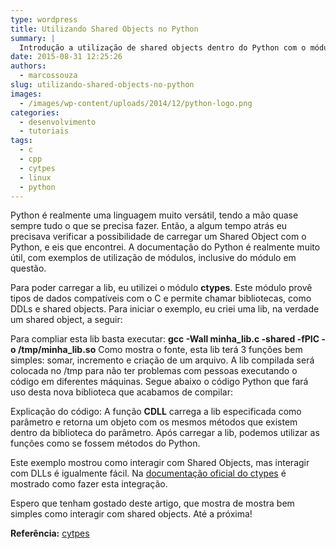 ```yaml
---
type: wordpress
title: Utilizando Shared Objects no Python
summary: |
  Introdução a utilização de shared objects dentro do Python com o módulo ctypes.
date: 2015-08-31 12:25:26
authors:
  - marcossouza
slug: utilizando-shared-objects-no-python
images:
  - /images/wp-content/uploads/2014/12/python-logo.png
categories:
  - desenvolvimento
  - tutoriais
tags:
  - c
  - cpp
  - cytpes
  - linux
  - python
---
```


Python é realmente uma linguagem muito versátil, tendo a mão quase sempre tudo o que se precisa fazer. Então, a algum tempo atrás eu precisava verificar a possibilidade de carregar um Shared Object com o Python, e eis que encontrei. A documentação do Python é realmente muito útil, com exemplos de utilização de módulos, inclusive do módulo em questão.

Para poder carregar a lib, eu utilizei o módulo <strong>ctypes</strong>. Este módulo provê tipos de dados compatíveis com o C e permite chamar bibliotecas, como DDLs e shared objects. Para iniciar o exemplo, eu criei uma lib, na verdade um shared object, a seguir:

<!--more-->

<script src="//gistfy-app.herokuapp.com/github/ButecoOpenSource/exemplos/exemplos_python/python_c_integration/minha_lib.c" type="text/javascript"></script>Para compliar esta lib basta executar: <strong>gcc -Wall minha_lib.c -shared -fPIC -o /tmp/minha_lib.so</strong> Como mostra o fonte, esta lib terá 3 funções bem simples: somar, incremento e criação de um arquivo. A lib compilada será colocada no /tmp para não ter problemas com pessoas executando o código em diferentes máquinas. Segue abaixo o código Python que fará uso desta nova biblioteca que acabamos de compilar:<script src="//gistfy-app.herokuapp.com/github/ButecoOpenSource/exemplos/exemplos_python/python_c_integration/lib.py?lang=python" type="text/javascript"></script>

Explicação do código:
A função <strong>CDLL</strong> carrega a lib especificada como parâmetro e retorna um objeto com os mesmos métodos que existem dentro da biblioteca do parâmetro. Após carregar a lib, podemos utilizar as funções como se fossem métodos do Python.

Este exemplo mostrou como interagir com Shared Objects, mas interagir com DLLs é igualmente fácil. Na <a href="https://docs.python.org/2/library/ctypes.html" target="_blank">documentação oficial do ctypes</a> é mostrado como fazer esta integração.

Espero que tenham gostado deste artigo, que mostra de mostra bem simples como interagir com shared objects. Até a próxima!

<strong>Referência:</strong>
<a href="https://docs.python.org/2/library/ctypes.html" target="_blank">cytpes</a>
